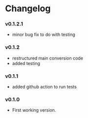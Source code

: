 # Changelog

### v0.1.2.1
 - minor bug fix to do with testing
 
### v0.1.2
 - restructured main conversion code
 - added testing

### v0.1.1
 - added github action to run tests

### v0.1.0
 - First working version.

